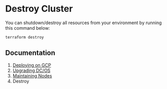 # Destroy Cluster

You can shutdown/destroy all resources from your environment by running this command below:

```bash
terraform destroy
```

## Documentation

1. [Deploying on GCP](./INSTALL.md)
2. [Upgrading DC/OS](./UPGRADE.md)
3. [Maintaining Nodes](./MAINTAIN.md)
4. Destroy
